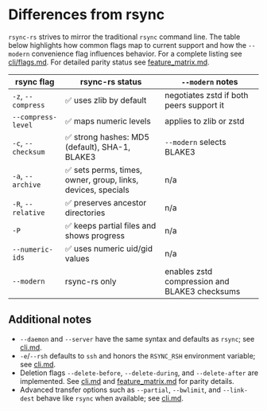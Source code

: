 # Differences from rsync

`rsync-rs` strives to mirror the traditional `rsync` command line. The table
below highlights how common flags map to current support and how the
`--modern` convenience flag influences behavior. For a complete listing see
[cli/flags.md](cli/flags.md). For detailed parity status see
[feature_matrix.md](feature_matrix.md).

| rsync flag | rsync-rs status | `--modern` notes |
|------------|-----------------|------------------|
| `-z`, `--compress` | ✅ uses zlib by default | negotiates zstd if both peers support it |
| `--compress-level` | ✅ maps numeric levels | applies to zlib or zstd |
| `-c`, `--checksum` | ✅ strong hashes: MD5 (default), SHA-1, BLAKE3 | `--modern` selects BLAKE3 |
| `-a`, `--archive` | ✅ sets perms, times, owner, group, links, devices, specials | n/a |
| `-R`, `--relative` | ✅ preserves ancestor directories | n/a |
| `-P` | ✅ keeps partial files and shows progress | n/a |
| `--numeric-ids` | ✅ uses numeric uid/gid values | n/a |
| `--modern` | rsync-rs only | enables zstd compression and BLAKE3 checksums |

## Additional notes

- `--daemon` and `--server` have the same syntax and defaults as `rsync`; see [cli.md](cli.md#daemon-and-server-modes).
- `-e`/`--rsh` defaults to `ssh` and honors the `RSYNC_RSH` environment variable; see [cli.md](cli.md#remote-shell).
- Deletion flags `--delete-before`, `--delete-during`, and `--delete-after` are
  implemented. See [cli.md](cli.md#deletion-flags) and
  [feature_matrix.md](feature_matrix.md) for parity details.
- Advanced transfer options such as `--partial`, `--bwlimit`, and `--link-dest`
  behave like `rsync` when available; see
  [cli.md](cli.md#advanced-transfer-options).

